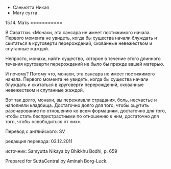 









* Саньютта Никая
* Мату сутта


15\.14\. Мать
\=\=\=\=\=\=\=\=\=\=\=



В Саваттхи\. «Монахи, эта сансара не имеет постижимого начала\. Первого момента не увидеть, когда бы существа начали блуждать и скитаться в круговерти перерождений, скованные невежеством и спутанные жаждой\.


Непросто, монахи, найти существо, которое в течение этого длинного течения круговерти перерождений не было бы прежде вашей матерью\.


И почему? Потому что, монахи, эта сансара не имеет постижимого начала\. Первого момента не увидеть, когда бы существа начали блуждать и скитаться в круговерти перерождений, скованные невежеством и спутанные жаждой\.


Вот так долго, монахи, вы переживали страдания, боль, несчастье и наполняли кладбища\. Достаточно долго для того, чтобы ощутить разочарование по отношению ко всем формациям, достаточно для того, чтобы стать беспристрастными по отношению к ним, достаточно для того, чтобы освободиться от них»\.



Перевод с английского: SV


редакция перевода: 03\.12\.2011


источник: Samyutta Nikaya by Bhikkhu Bodhi, p\. 659


Prepared for SuttaCentral by Aminah Borg\-Luck\.






